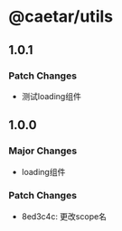# @caetar/utils

## 1.0.1

### Patch Changes

- 测试loading组件

## 1.0.0

### Major Changes

- loading组件

### Patch Changes

- 8ed3c4c: 更改scope名
